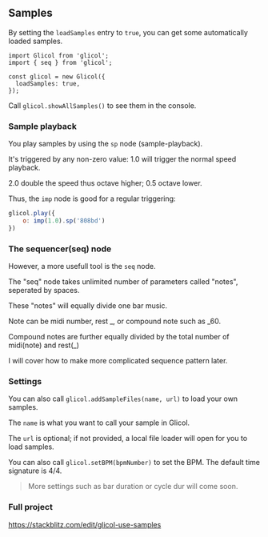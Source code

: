 ## Samples

By setting the `loadSamples` entry to `true`, you can get some automatically loaded samples.

```
import Glicol from 'glicol';
import { seq } from 'glicol';

const glicol = new Glicol({
  loadSamples: true,
});
```

Call `glicol.showAllSamples()` to see them in the console.

### Sample playback

You play samples by using the `sp` node (sample-playback).

It's triggered by any non-zero value: 1.0 will trigger the normal speed playback. 

2.0 double the speed thus octave higher; 0.5 octave lower.

Thus, the `imp` node is good for a regular triggering:

```js
glicol.play({
    o: imp(1.0).sp('808bd')
})
```

### The sequencer(seq) node

However, a more usefull tool is the `seq` node.

The "seq" node takes unlimited number of parameters called "notes", seperated by spaces.

These "notes" will equally divide one bar music.

Note can be midi number, rest _, or compound note such as _60.

Compound notes are further equally divided by the total number of midi(note) and rest(_)

I will cover how to make more complicated sequence pattern later.

### Settings

You can also call `glicol.addSampleFiles(name, url)` to load your own samples.

The `name` is what you want to call your sample in Glicol.

The `url` is optional; if not provided, a local file loader will open for you to load samples.

You can also call `glicol.setBPM(bpmNumber)` to set the BPM. The default time signature is 4/4.

> More settings such as bar duration or cycle dur will come soon.

### Full project

https://stackblitz.com/edit/glicol-use-samples